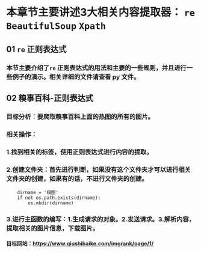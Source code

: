 # 本章节主要讲述3大相关内容提取器： `re` `BeautifulSoup` `Xpath`
## 01 `re` 正则表达式
### 本节主要介绍了`re` 正则表达式的用法和主要的一些规则，并且进行一些例子的演示。相关详细的文件请查看 py 文件。
## 02 糗事百科-正则表达式
### 目标分析：要爬取糗事百科上面的热图的所有的图片。
### 相关操作：
### 1.找到相关的标签，使用正则表达式进行内容的提取。
### 2.创建文件夹：首先进行判断，如果没有这个文件夹才可以进行相关文件夹的创建，如果有的话，不进行文件夹的创建。
        dirname = '糗图'
        if not os.path.exists(dirname):
            os.mkdir(dirname)
### 3.进行主函数的编写：1.生成请求的对象。2.发送请求。3.解析内容，提取相关的图片信息，下载图片。
#### 目标网站：https://www.qiushibaike.com/imgrank/page/1/ 

